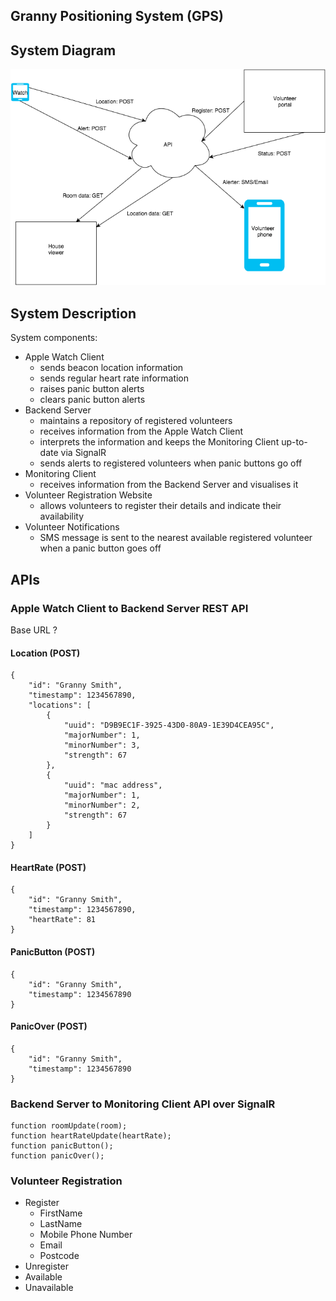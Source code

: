 ## Granny Positioning System (GPS)



## System Diagram

![System Diagram](https://raw.githubusercontent.com/dutchmvp/GPS/master/images/System%20Diagram.png?token=AApRRefrFxmDYG9tFR_Hfvf4yJj5UKlrks5WNNKcwA%3D%3D)

## System Description

System components:

- Apple Watch Client
    - sends beacon location information
    - sends regular heart rate information
    - raises panic button alerts
    - clears panic button alerts
- Backend Server
    - maintains a repository of registered volunteers
    - receives information from the Apple Watch Client
    - interprets the information and keeps the Monitoring Client up-to-date via SignalR
    - sends alerts to registered volunteers when panic buttons go off
- Monitoring Client
    - receives information from the Backend Server and visualises it
- Volunteer Registration Website
    - allows volunteers to register their details and indicate their availability
- Volunteer Notifications
    - SMS message is sent to the nearest available registered volunteer when a panic button goes off

## APIs

### Apple Watch Client to Backend Server REST API

Base URL ?

#### Location (POST)

```
{
    "id": "Granny Smith",
    "timestamp": 1234567890,
    "locations": [
        {
            "uuid": "D9B9EC1F-3925-43D0-80A9-1E39D4CEA95C",
            "majorNumber": 1,
            "minorNumber": 3,
            "strength": 67
        },
        {
            "uuid": "mac address",
            "majorNumber": 1,
            "minorNumber": 2,
            "strength": 67
        }
    ]
}
```

#### HeartRate (POST)

```
{
    "id": "Granny Smith",
    "timestamp": 1234567890,
    "heartRate": 81
}
```

#### PanicButton (POST)

```
{
    "id": "Granny Smith",
    "timestamp": 1234567890
}
```

#### PanicOver (POST)

```
{
    "id": "Granny Smith",
    "timestamp": 1234567890
}
```

### Backend Server to Monitoring Client API over SignalR

```
function roomUpdate(room);
function heartRateUpdate(heartRate);
function panicButton();
function panicOver();
```

### Volunteer Registration

- Register
    - FirstName
    - LastName
    - Mobile Phone Number
    - Email
    - Postcode
- Unregister
- Available
- Unavailable
